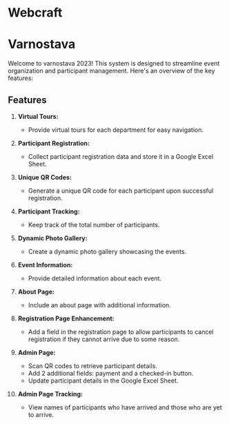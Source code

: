 # Webcraft
# Varnostava

Welcome to varnostava 2023! This system is designed to streamline event organization and participant management. Here's an overview of the key features:

## Features

1. **Virtual Tours:**
   - Provide virtual tours for each department for easy navigation.

2. **Participant Registration:**
   - Collect participant registration data and store it in a Google Excel Sheet.

3. **Unique QR Codes:**
   - Generate a unique QR code for each participant upon successful registration.

4. **Participant Tracking:**
   - Keep track of the total number of participants.

5. **Dynamic Photo Gallery:**
   - Create a dynamic photo gallery showcasing the events.

6. **Event Information:**
   - Provide detailed information about each event.

7. **About Page:**
   - Include an about page with additional information.

8. **Registration Page Enhancement:**
   - Add a field in the registration page to allow participants to cancel registration if they cannot arrive due to some reason.

9. **Admin Page:**
   - Scan QR codes to retrieve participant details.
   - Add 2 additional fields: payment and a checked-in button.
   - Update participant details in the Google Excel Sheet.

10. **Admin Page Tracking:**
    - View names of participants who have arrived and those who are yet to arrive.

